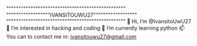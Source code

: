 """""""""""""""""""""""""""""""""""""""""""""""""
""""""""""""""""""IVANSITOUWU27""""""""""""""""""
"""""""""""""""""""""""""""""""""""""""""""""""""
👋 Hi, I’m @IvansitoUwU27
👀 I’m interested in hacking and coding
🌱 I’m currently learning python
📫 You can to contact me in: ivansitouwu27@gmail.com
